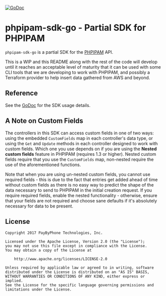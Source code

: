 [![GoDoc](https://godoc.org/github.com/mickaelmagniez/phpipam-sdk-go?status.svg)](https://godoc.org/github.com/mickaelmagniez/phpipam-sdk-go)

# phpipam-sdk-go - Partial SDK for PHPIPAM

`phpipam-sdk-go` is a partial SDK for the [PHPIPAM][1] API.

[1]: https://phpipam.net/api/api_documentation/

This is a WIP and this README along with the rest of the code will develop until
it reaches an acceptable level of maturity that it can be used with some CLI
tools that we are developing to work with PHPIPAM, and possibly a Terraform
provider to help insert data gathered from AWS and beyond.

## Reference

See the [GoDoc][2] for the SDK usage details.

[2]: https://godoc.org/github.com/mickaelmagniez/phpipam-sdk-go

## A Note on Custom Fields

The controllers in this SDK can access custom fields in one of two ways: using
the embedded `CustomFields` map in each controller's data type, or using the
`Get` and `Update` methods in each controller designed to work with custom
fields. Which one you use depends on if you are using the **Nested custom
fields** feature in PHPIPAM (requires 1.3 or higher). Nested custom fields
require that you use the `CustomFields` map, non-nested require the use of the
aforementioned functions.

Note that when you are using un-nested custom fields, you cannot use required
fields - this is due to the fact that entries get added ahead of time without
custom fields as there is no easy way to predict the shape of the data necessary
to send to PHPIPAM in the initial creation request. If you require required
fields, enable the nested functionality - otherwise, ensure that your fields are
not required and choose sane defaults if it's absolutely necessary for data to
be present.


## License

```
Copyright 2017 PayByPhone Technologies, Inc.

Licensed under the Apache License, Version 2.0 (the "License");
you may not use this file except in compliance with the License.
You may obtain a copy of the License at

    http://www.apache.org/licenses/LICENSE-2.0

Unless required by applicable law or agreed to in writing, software
distributed under the License is distributed on an "AS IS" BASIS,
WITHOUT WARRANTIES OR CONDITIONS OF ANY KIND, either express or implied.
See the License for the specific language governing permissions and
limitations under the License.
```

